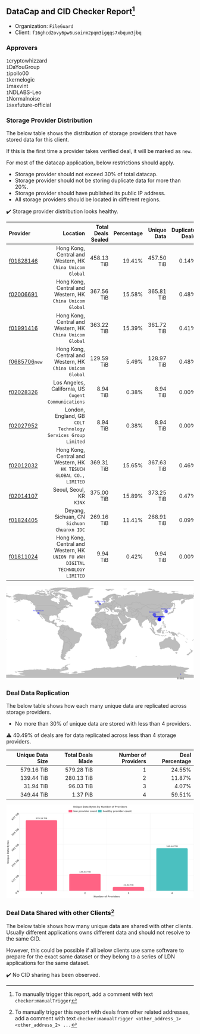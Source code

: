 ## DataCap and CID Checker Report[^1]
 - Organization: `FileGuard`
 - Client: `f16ghcd2ovy6pw6usoirm2pqm3igqqs7xbqum3jbq`
### Approvers
`1`cryptowhizzard<br/>`1`DaYouGroup<br/>`1`ipollo00<br/>`1`kernelogic<br/>`1`maxvint<br/>`1`NDLABS-Leo<br/>`1`Normalnoise<br/>`1`sxxfuture-official

### Storage Provider Distribution
The below table shows the distribution of storage providers that have stored data for this client.

If this is the first time a provider takes verified deal, it will be marked as `new`.

For most of the datacap application, below restrictions should apply.
 - Storage provider should not exceed 30% of total datacap.
 - Storage provider should not be storing duplicate data for more than 20%.
 - Storage provider should have published its public IP address.
 - All storage providers should be located in different regions.

✔️ Storage provider distribution looks healthy.

| Provider                                                  |                                                                         Location | Total Deals Sealed | Percentage | Unique Data | Duplicate Deals |
| :-------------------------------------------------------- | -------------------------------------------------------------------------------: | -----------------: | ---------: | ----------: | --------------: |
| [f01828146](https://filfox.info/en/address/f01828146)     |                     Hong Kong, Central and Western, HK<br/>`China Unicom Global` |         458.13 TiB |     19.41% |  457.50 TiB |           0.14% |
| [f02006691](https://filfox.info/en/address/f02006691)     |                     Hong Kong, Central and Western, HK<br/>`China Unicom Global` |         367.56 TiB |     15.58% |  365.81 TiB |           0.48% |
| [f01991416](https://filfox.info/en/address/f01991416)     |                     Hong Kong, Central and Western, HK<br/>`China Unicom Global` |         363.22 TiB |     15.39% |  361.72 TiB |           0.41% |
| [f0685706](https://filfox.info/en/address/f0685706)`new`  |                     Hong Kong, Central and Western, HK<br/>`China Unicom Global` |         129.59 TiB |      5.49% |  128.97 TiB |           0.48% |
| [f02028326](https://filfox.info/en/address/f02028326)     |                          Los Angeles, California, US<br/>`Cogent Communications` |           8.94 TiB |      0.38% |    8.94 TiB |           0.00% |
| [f02027952](https://filfox.info/en/address/f02027952)     |                 London, England, GB<br/>`COLT Technology Services Group Limited` |           8.94 TiB |      0.38% |    8.94 TiB |           0.00% |
| [f02012032](https://filfox.info/en/address/f02012032)     |           Hong Kong, Central and Western, HK<br/>`HK TESUCH GLOBAL CO., LIMITED` |         369.31 TiB |     15.65% |  367.63 TiB |           0.46% |
| [f02014107](https://filfox.info/en/address/f02014107)     |                                                      Seoul, Seoul, KR<br/>`KINX` |         375.00 TiB |     15.89% |  373.25 TiB |           0.47% |
| [f01824405](https://filfox.info/en/address/f01824405)     |                                    Deyang, Sichuan, CN<br/>`Sichuan Chuanxn IDC` |         269.16 TiB |     11.41% |  268.91 TiB |           0.09% |
| [f01811024](https://filfox.info/en/address/f01811024)     | Hong Kong, Central and Western, HK<br/>`UNION FU WAH DIGITAL TECHNOLOGY LIMITED` |           9.94 TiB |      0.42% |    9.94 TiB |           0.00% |

<img src="https://raw.githubusercontent.com/data-preservation-programs/filplus-checker-assets/main/filecoin-project/filecoin-plus-large-datasets/issues/1712/1693496072594.png"/>

### Deal Data Replication
The below table shows how each many unique data are replicated across storage providers.

- No more than 30% of unique data are stored with less than 4 providers.

⚠️ 40.49% of deals are for data replicated across less than 4 storage providers.

| Unique Data Size | Total Deals Made | Number of Providers | Deal Percentage |
| ---------------: | ---------------: | ------------------: | --------------: |
|       579.16 TiB |       579.28 TiB |                   1 |          24.55% |
|       139.44 TiB |       280.13 TiB |                   2 |          11.87% |
|        31.94 TiB |        96.03 TiB |                   3 |           4.07% |
|       349.44 TiB |         1.37 PiB |                   4 |          59.51% |

<img src="https://raw.githubusercontent.com/data-preservation-programs/filplus-checker-assets/main/filecoin-project/filecoin-plus-large-datasets/issues/1712/1693496073624.png"/>

### Deal Data Shared with other Clients[^3]
The below table shows how many unique data are shared with other clients.
Usually different applications owns different data and should not resolve to the same CID.

However, this could be possible if all below clients use same software to prepare for the exact same dataset or they belong to a series of LDN applications for the same dataset.

✔️ No CID sharing has been observed.

[^1]: To manually trigger this report, add a comment with text `checker:manualTrigger`

[^2]: Deals from those addresses are combined into this report as they are specified with `checker:manualTrigger`

[^3]: To manually trigger this report with deals from other related addresses, add a comment with text `checker:manualTrigger <other_address_1> <other_address_2> ...`
